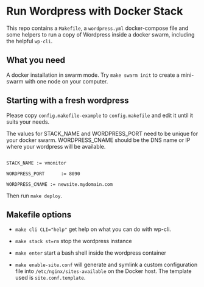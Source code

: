 
# Run Wordpress with Docker Stack


This repo contains a `Makefile`, a `wordpress.yml` docker-compose file and some helpers to run a copy of Wordpress inside a docker swarm, 
including the helpful `wp-cli`.

## What you need

A docker installation in swarm mode. Try `make swarm init` to create a mini-swarm with one node on your computer.


## Starting with a fresh wordpress

Please copy `config.makefile-example` to `config.makefile` and edit it until it suits your needs. 

The values for STACK_NAME and WORDPRESS_PORT need to be unique for your docker swarm. WORDPRESS_CNAME should be the DNS name or IP where your wordpress will be available.

```

STACK_NAME := vmonitor

WORDPRESS_PORT	    := 8090

WORDPRESS_CNAME := newsite.mydomain.com

```

Then run `make deploy`.


## Makefile options


  - `make cli CLI="help"` get help on what you can do with wp-cli.

  - `make stack st=rm` stop the wordpress instance

  - `make enter` start a bash shell inside the wordpress container
  
  - `make enable-site.conf` will generate and symlink a custom configuration file into `/etc/nginx/sites-available` on the Docker host. The template used is `site.conf.template`.




